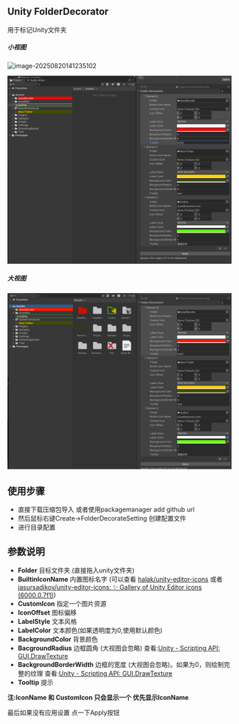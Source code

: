 ## Unity FolderDecorator

用于标记Unity文件夹

##### 小视图

 ![image-20250820141235102](C:\Users\y\AppData\Roaming\Typora\typora-user-images\image-20250820141235102.png)

![image-20250820133832694](https://raw.githubusercontent.com/ZeroUltra/MediaLibrary/main/Imgs/202508201338136.png)

##### 大视图

![image-20250820134220040](https://raw.githubusercontent.com/ZeroUltra/MediaLibrary/main/Imgs/202508201342223.png)

## 使用步骤

* 直接下载压缩包导入 或者使用packagemanager add github url
* 然后鼠标右键Create->FolderDecorateSetting 创建配置文件
* 进行目录配置

## 参数说明

* **Folder**  目标文件夹 (直接拖入unity文件夹)
* **BuiltinIconName** 内置图标名字 (可以查看 [halak/unity-editor-icons](https://github.com/halak/unity-editor-icons)   或者 [jasursadikov/unity-editor-icons: ✨ Gallery of Unity Editor icons (6000.0.7f1)](https://github.com/jasursadikov/unity-editor-icons))
* **CustomIcon** 指定一个图片资源
* **IconOffset** 图标偏移
* **LabelStyle** 文本风格
* **LabelColor** 文本颜色(如果透明度为0,使用默认颜色)
* **BackgroundColor** 背景颜色
* **BacgroundRadius** 边框圆角 (大视图会忽略)  查看:[Unity - Scripting API: GUI.DrawTexture](https://docs.unity3d.com/2022.3/Documentation/ScriptReference/GUI.DrawTexture.html)
* **BackgroundBorderWidth** 边框的宽度 (大视图会忽略)。如果为0，则绘制完整的纹理 查看:[Unity - Scripting API: GUI.DrawTexture](https://docs.unity3d.com/2022.3/Documentation/ScriptReference/GUI.DrawTexture.html)
* **Tooltip** 提示

**注:IconName 和 CustomIcon 只会显示一个 优先显示IconName** 



最后如果没有应用设置 点一下Apply按钮
